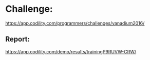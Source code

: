 ﻿# Challenge: 
https://app.codility.com/programmers/challenges/vanadium2016/

## Report:
https://app.codility.com/demo/results/trainingP9RUVW-CRW/
